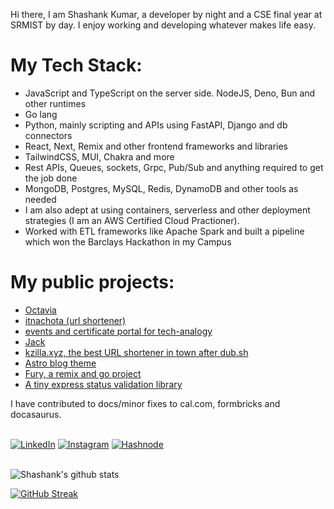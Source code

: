 Hi there, I am Shashank Kumar, a developer by night and a CSE final year at SRMIST by day. I enjoy working and developing whatever makes life easy. 

# My Tech Stack:

* JavaScript and TypeScript on the server side. NodeJS, Deno, Bun and other runtimes
* Go lang
* Python, mainly scripting and APIs using FastAPI, Django and db connectors
* React, Next, Remix and other frontend frameworks and libraries
* TailwindCSS, MUI, Chakra and more
* Rest APIs, Queues, sockets, Grpc, Pub/Sub and anything required to get the job done
* MongoDB, Postgres, MySQL, Redis, DynamoDB and other tools as needed
* I am also adept at using containers, serverless and other deployment strategies (I am an AWS Certified Cloud Practioner).
* Worked with ETL frameworks like Apache Spark and built a pipeline which won the Barclays Hackathon in my Campus

# My public projects:
* [Octavia](https://github.com/srm-kzilla/octavia)
* [itnachota (url shortener)](http://itnachota.shashankkumar.xyz/)
* [events and certificate portal for tech-analogy](https://events.techanalogy.org/)
* [Jack](https://jack.srmkzilla.net/)
* [kzilla.xyz, the best URL shortener in town after dub.sh](http://kzilla.xyz/)
* [Astro blog theme](https://github.com/robertguss/Astro-Theme-Creek)
* [Fury, a remix and go project](https://github.com/srm-kzilla/fury)
* [A tiny express status validation library](https://github.com/shawshankkumar/express-status-validation)

I have contributed to docs/minor fixes to cal.com, formbricks and docasaurus. 

</br>
<a href="https://www.linkedin.com/in/shawshankkumar/" target="_blank"><img src="https://img.shields.io/badge/LinkedIn-0077B5?style=for-the-badge&logo=linkedin&logoColor=white" alt="LinkedIn"></a>
<a href="https://www.instagram.com/shashankkumarthakur/" target="_blank"><img src="https://img.shields.io/badge/Instagram-E4405F?style=for-the-badge&logo=instagram&logoColor=white" alt="Instagram"></a>
<a href="https://blogs.shawshankkumar.me/" target="_blank"><img src="https://img.shields.io/badge/Hashnode-2962FF?style=for-the-badge&logo=hashnode&logoColor=white" alt="Hashnode"></a>
</br>
</br>

![Shashank's github stats](https://github-readme-stats.vercel.app/api?username=shawshankkumar&show_icons=true&theme=radical&count_private=true)
</br>

[![GitHub Streak](https://github-readme-streak-stats.herokuapp.com?user=shawshankkumar&theme=dark&hide_border=true&date_format=j%20M%5B%20Y%5D)](https://git.io/streak-stats)

